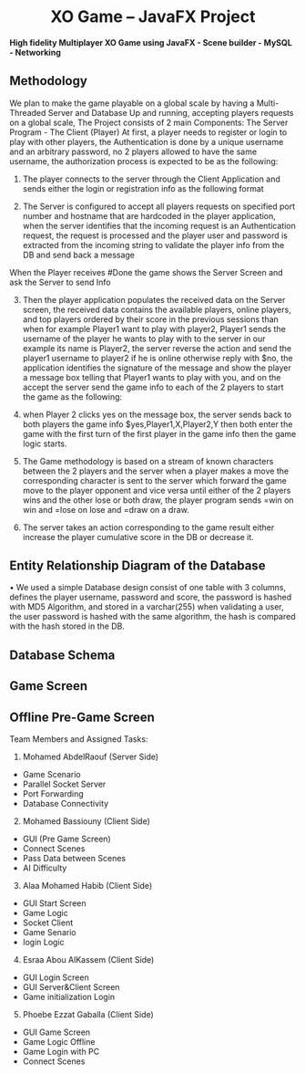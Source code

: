 <h1 align="center">XO Game – JavaFX Project</h1>   

#### High fidelity Multiplayer XO Game using JavaFX - Scene builder - MySQL - Networking 

## Methodology
We plan to make the game playable on a global scale by having a Multi-Threaded Server and Database Up and running, accepting players requests on a global scale, The Project consists of 2 main Components: The Server Program - The Client (Player)
At first, a player needs to register or login to play with other players, the Authentication is done by a unique username and an arbitrary password, no 2 players allowed to have the same username, the authorization process is expected to be as the following:

1. The player connects to the server through the Client Application and sends either the login or registration info as the following format



2. The Server is configured to accept all players requests on specified port number and hostname that are hardcoded in the player application, when the server identifies that the incoming request is an Authentication request, the request is processed and the player user and password is extracted from the incoming string to validate the player info from the DB and send back a message

When the Player receives #Done the game shows the Server Screen and ask the Server to send Info

3.	Then the player application populates the received data on the Server screen, the received data contains the available players, online players, and top players ordered by their score in the previous sessions than when for example Player1 want to play with player2, Player1 sends the username of the player he wants to play with to the server in our example its name is Player2, the server reverse the action and send the player1 username to player2 if he is online otherwise reply with $no, the application identifies the signature of the message and show the player a message box telling that Player1 wants to play with you, and on the accept the server send the game info to each of the 2 players to start the game as the following:


4.	when Player 2 clicks yes on the message box, the server sends back to both players the game info $yes,Player1,X,Player2,Y then both enter the game with the first turn of the first player in the game info then the game logic starts.

5.	The Game methodology is based on a stream of known characters between the 2 players and the server when a player makes a move the corresponding character is sent to the server which forward the game move to the player opponent and vice versa until either of the 2 players wins and the other lose or both draw, the player program sends =win on win and =lose on lose and =draw on a draw.

6.	The server takes an action corresponding to the game result either increase the player cumulative score in the DB or decrease it.

## Entity Relationship Diagram of the Database

•	We used a simple Database design consist of one table with 3 columns, defines the player username, password and score, the password is hashed with MD5 Algorithm, and stored in a varchar(255) when validating a user, the user password is hashed with the same algorithm, the hash is compared with the hash stored in the DB.

## Database Schema

## Game Screen

## Offline Pre-Game Screen 

Team Members and Assigned Tasks:
1.	Mohamed AbdelRaouf (Server Side)
*	Game Scenario 
*	Parallel Socket Server
*	Port Forwarding 
*	Database Connectivity
2.	Mohamed Bassiouny (Client Side)
*	GUI (Pre Game Screen)
*	Connect Scenes
*	Pass Data between Scenes
*	AI Difficulty
3.	Alaa Mohamed Habib (Client Side)
*	GUI Start Screen 
*	Game Logic
*	Socket Client
*	Game Senario
*	 login Logic
4.	Esraa Abou AlKassem (Client Side)
*	GUI Login Screen
*	GUI Server&Client Screen
*	Game initialization Login
5.	Phoebe Ezzat Gaballa (Client Side)
*	GUI Game Screen
*	Game Logic Offline
*	Game Login with PC 
*	Connect Scenes
